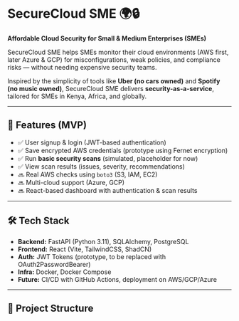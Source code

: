 # SecureCloud SME 🌍🔒
**Affordable Cloud Security for Small & Medium Enterprises (SMEs)**  

SecureCloud SME helps SMEs monitor their cloud environments (AWS first, later Azure & GCP) for misconfigurations, weak policies, and compliance risks — without needing expensive security teams.  

Inspired by the simplicity of tools like **Uber (no cars owned)** and **Spotify (no music owned)**, SecureCloud SME delivers **security-as-a-service**, tailored for SMEs in Kenya, Africa, and globally.  

---

## 🚀 Features (MVP)
- ✅ User signup & login (JWT-based authentication)  
- ✅ Save encrypted AWS credentials (prototype using Fernet encryption)  
- ✅ Run **basic security scans** (simulated, placeholder for now)  
- ✅ View scan results (issues, severity, recommendations)  
- 🔜 Real AWS checks using `boto3` (S3, IAM, EC2)  
- 🔜 Multi-cloud support (Azure, GCP)  
- 🔜 React-based dashboard with authentication & scan results  

---

## 🛠️ Tech Stack
- **Backend:** FastAPI (Python 3.11), SQLAlchemy, PostgreSQL  
- **Frontend:** React (Vite, TailwindCSS, ShadCN)  
- **Auth:** JWT Tokens (prototype, to be replaced with OAuth2PasswordBearer)  
- **Infra:** Docker, Docker Compose  
- **Future:** CI/CD with GitHub Actions, deployment on AWS/GCP/Azure  

---

## 📂 Project Structure

